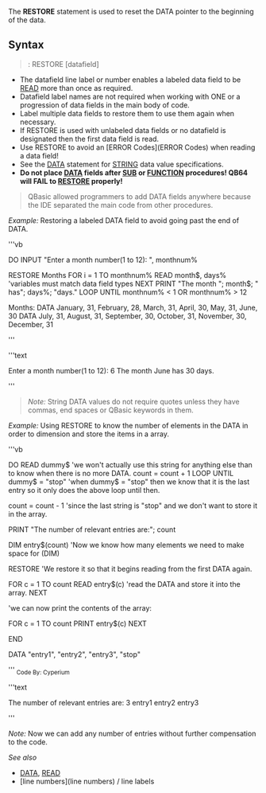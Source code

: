 The **RESTORE** statement is used to reset the DATA pointer to the beginning of the data.


## Syntax

> : RESTORE [datafield]


* The datafield line label or number enables a labeled data field to be [READ](READ) more than once as required. 
* Datafield label names are not required when working with ONE or a progression of data fields in the main body of code.
* Label multiple data fields to restore them to use them again when necessary.
* If RESTORE is used with unlabeled data fields or no datafield is designated then the first data field is read.
* Use RESTORE to avoid an [ERROR Codes](ERROR Codes) when reading a data field!
* See the [DATA](DATA) statement for [STRING](STRING) data value specifications.
* **Do not place [DATA](DATA) fields after [SUB](SUB) or [FUNCTION](FUNCTION) procedures! QB64 will FAIL to [RESTORE](RESTORE) properly!**
>  QBasic allowed programmers to add DATA fields anywhere because the IDE separated the main code from other procedures.


*Example:* Restoring a labeled DATA field to avoid going past the end of DATA.

'''vb

DO
   INPUT "Enter a month number(1 to 12): ", monthnum%

   RESTORE Months
   FOR i = 1 TO monthnum%
      READ month$, days%   'variables must match data field types
   NEXT
   PRINT "The month "; month$; " has"; days%; "days."
LOOP UNTIL monthnum% < 1 OR monthnum% > 12

 Months:
 DATA January, 31, February, 28, March, 31, April, 30, May, 31, June, 30
 DATA July, 31, August, 31, September, 30, October, 31, November, 30, December, 31

'''

'''text


Enter a month number(1 to 12): 6
The month June has 30 days.

'''

> *Note:* String DATA values do not require quotes unless they have commas, end spaces or QBasic keywords in them.



*Example:* Using RESTORE to know the number of elements in the DATA in order to dimension and store the items in a array.

'''vb

DO
READ dummy$ 'we won't actually use this string for anything else than to know when there is no more DATA.
count = count + 1
LOOP UNTIL dummy$ = "stop" 'when dummy$ = "stop" then we know that it is the last entry so it only does the above loop until then.

count = count - 1 'since the last string is "stop" and we don't want to store it in the array.

PRINT "The number of relevant entries are:"; count

DIM entry$(count) 'Now we know how many elements we need to make space for (DIM)

RESTORE 'We restore it so that it begins reading from the first DATA again.


FOR c = 1 TO count
READ entry$(c) 'read the DATA and store it into the array.
NEXT

'we can now print the contents of the array:

FOR c = 1 TO count 
PRINT entry$(c)
NEXT

END 

DATA "entry1", "entry2", "entry3", "stop"

'''
<sub>Code By: Cyperium</sub>


'''text


The number of relevant entries are: 3
entry1
entry2
entry3

'''

*Note:* Now we can add any number of entries without further compensation to the code.



*See also* 
* [DATA](DATA), [READ](READ)
* [line numbers](line numbers) / line labels




